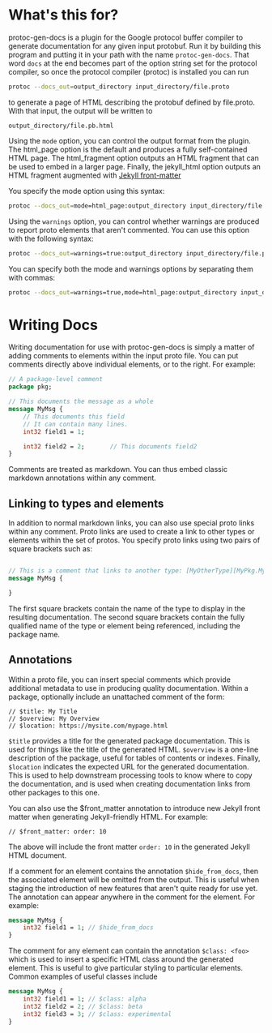 
# What's this for?

protoc-gen-docs is a plugin for the Google protocol buffer compiler to generate
documentation for any given input protobuf. Run it by building this program and
putting it in your path with the name `protoc-gen-docs`.
That word `docs` at the end becomes part of the option string set for the
protocol compiler, so once the protocol compiler (protoc) is installed
you can run

```bash
protoc --docs_out=output_directory input_directory/file.proto
```

to generate a page of HTML describing the protobuf defined by file.proto.
With that input, the output will be written to

	output_directory/file.pb.html

Using the `mode` option, you can control the output format from the plugin. The
html_page option is the default and produces a fully self-contained HTML page.
The html_fragment option outputs an HTML fragment that can be used to embed in a
larger page. Finally, the jekyll_html option outputs an HTML fragment augmented
with [Jekyll front-matter](https://jekyllrb.com/docs/frontmatter/)

You specify the mode option using this syntax:

```bash
protoc --docs_out=mode=html_page:output_directory input_directory/file.proto
```

Using the `warnings` option, you can control whether warnings are produced
to report proto elements that aren't commented. You can use this option with
the following syntax:

```bash
protoc --docs_out=warnings=true:output_directory input_directory/file.proto
```

You can specify both the mode and warnings options by separating them with commas:

```bash
protoc --docs_out=warnings=true,mode=html_page:output_directory input_directory/file.proto
```

# Writing Docs

Writing documentation for use with protoc-gen-docs is simply a matter of adding comments to elements
within the input proto file. You can put comments directly above individual elements, or to the
right. For example:

```proto
// A package-level comment
package pkg;

// This documents the message as a whole
message MyMsg {
    // This documents this field 
    // It can contain many lines.
    int32 field1 = 1;

    int32 field2 = 2;       // This documents field2
}
```

Comments are treated as markdown. You can thus embed classic markdown annotations within any comment.

## Linking to types and elements

In addition to normal markdown links, you can also use special proto links within any comment. Proto
links are used to create a link to other types or elements within the set of protos. You specify proto links
using two pairs of square brackets such as:

```proto

// This is a comment that links to another type: [MyOtherType][MyPkg.MyOtherType]
message MyMsg {

}

```

The first square brackets contain the name of the type to display in the resulting documentation. The second
square brackets contain the fully qualified name of the type or element being referenced, including the
package name.

## Annotations

Within a proto file, you can insert special comments which provide additional metadata to
use in producing quality documentation. Within a package, optionally include an unattached
comment of the form:

```
// $title: My Title
// $overview: My Overview
// $location: https://mysite.com/mypage.html
```

`$title` provides a title for the generated package documentation. This is used for things like the
title of the generated HTML. `$overview` is a one-line description of the package, useful for
tables of contents or indexes. Finally, `$location` indicates the expected URL for the generated
documentation. This is used to help downstream processing tools to know where to copy
the documentation, and is used when creating documentation links from other packages to this one.

You can also use the $front_matter annotation to introduce new Jekyll front matter when generating
Jekyll-friendly HTML. For example:

```
// $front_matter: order: 10
```

The above will include the front matter `order: 10` in the generated Jekyll HTML document.

If a comment for an element contains the annotation `$hide_from_docs`,
then the associated element will be omitted from the output. This is useful when staging the
introduction of new features that aren't quite ready for use yet. The annotation can appear
anywhere in the comment for the element. For example:

```proto
message MyMsg {
    int32 field1 = 1; // $hide_from_docs
}
```

The comment for any element can contain the annotation `$class: <foo>` which is used
to insert a specific HTML class around the generated element. This is useful to give
particular styling to particular elements. Common examples of useful classes include

```proto
message MyMsg {
    int32 field1 = 1; // $class: alpha
    int32 field2 = 2; // $class: beta
    int32 field3 = 3; // $class: experimental
}
```
